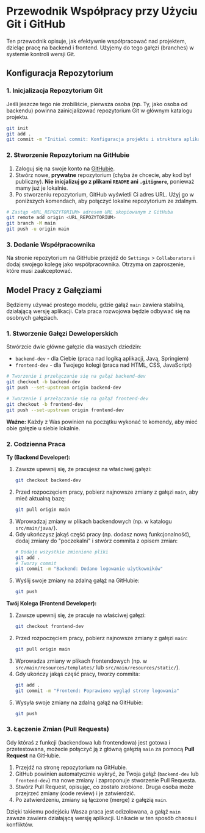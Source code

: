 # Przewodnik Współpracy przy Użyciu Git i GitHub

Ten przewodnik opisuje, jak efektywnie współpracować nad projektem, dzieląc pracę na backend i frontend. Użyjemy do tego gałęzi (branches) w systemie kontroli wersji Git.

## Konfiguracja Repozytorium

### 1. Inicjalizacja Repozytorium Git

Jeśli jeszcze tego nie zrobiliście, pierwsza osoba (np. Ty, jako osoba od backendu) powinna zainicjalizować repozytorium Git w głównym katalogu projektu.

```bash
git init
git add .
git commit -m "Initial commit: Konfiguracja projektu i struktura aplikacji"
```

### 2. Stworzenie Repozytorium na GitHubie

1.  Zaloguj się na swoje konto na [GitHubie](https://github.com).
2.  Stwórz nowe, **prywatne** repozytorium (chyba że chcecie, aby kod był publiczny). **Nie inicjalizuj go z plikami `README` ani `.gitignore`**, ponieważ mamy już je lokalnie.
3.  Po stworzeniu repozytorium, GitHub wyświetli Ci adres URL. Użyj go w poniższych komendach, aby połączyć lokalne repozytorium ze zdalnym.

```bash
# Zastąp <URL_REPOZYTORIUM> adresem URL skopiowanym z GitHuba
git remote add origin <URL_REPOZYTORIUM>
git branch -M main
git push -u origin main
```

### 3. Dodanie Współpracownika

Na stronie repozytorium na GitHubie przejdź do `Settings` > `Collaborators` i dodaj swojego kolegę jako współpracownika. Otrzyma on zaproszenie, które musi zaakceptować.

## Model Pracy z Gałęziami

Będziemy używać prostego modelu, gdzie gałąź `main` zawiera stabilną, działającą wersję aplikacji. Cała praca rozwojowa będzie odbywać się na osobnych gałęziach.

### 1. Stworzenie Gałęzi Deweloperskich

Stwórzcie dwie główne gałęzie dla waszych dziedzin:

*   `backend-dev` - dla Ciebie (praca nad logiką aplikacji, Javą, Springiem)
*   `frontend-dev` - dla Twojego kolegi (praca nad HTML, CSS, JavaScript)

```bash
# Tworzenie i przełączanie się na gałąź backend-dev
git checkout -b backend-dev
git push --set-upstream origin backend-dev

# Tworzenie i przełączanie się na gałąź frontend-dev
git checkout -b frontend-dev
git push --set-upstream origin frontend-dev
```
**Ważne:** Każdy z Was powinien na początku wykonać te komendy, aby mieć obie gałęzie u siebie lokalnie.

### 2. Codzienna Praca

**Ty (Backend Developer):**

1.  Zawsze upewnij się, że pracujesz na właściwej gałęzi:
    ```bash
    git checkout backend-dev
    ```
2.  Przed rozpoczęciem pracy, pobierz najnowsze zmiany z gałęzi `main`, aby mieć aktualną bazę:
    ```bash
    git pull origin main
    ```
3.  Wprowadzaj zmiany w plikach backendowych (np. w katalogu `src/main/java/`).
4.  Gdy ukończysz jakąś część pracy (np. dodasz nową funkcjonalność), dodaj zmiany do "poczekalni" i stwórz commita z opisem zmian:
    ```bash
    # Dodaje wszystkie zmienione pliki
    git add . 
    # Tworzy commit
    git commit -m "Backend: Dodano logowanie użytkowników" 
    ```
5.  Wyślij swoje zmiany na zdalną gałąź na GitHubie:
    ```bash
    git push
    ```

**Twój Kolega (Frontend Developer):**

1.  Zawsze upewnij się, że pracuje na właściwej gałęzi:
    ```bash
    git checkout frontend-dev
    ```
2.  Przed rozpoczęciem pracy, pobierz najnowsze zmiany z gałęzi `main`:
    ```bash
    git pull origin main
    ```
3.  Wprowadza zmiany w plikach frontendowych (np. w `src/main/resources/templates/` lub `src/main/resources/static/`).
4.  Gdy ukończy jakąś część pracy, tworzy commita:
    ```bash
    git add .
    git commit -m "Frontend: Poprawiono wygląd strony logowania"
    ```
5.  Wysyła swoje zmiany na zdalną gałąź na GitHubie:
    ```bash
    git push
    ```

### 3. Łączenie Zmian (Pull Requests)

Gdy któraś z funkcji (backendowa lub frontendowa) jest gotowa i przetestowana, możecie połączyć ją z główną gałęzią `main` za pomocą **Pull Request** na GitHubie.

1.  Przejdź na stronę repozytorium na GitHubie.
2.  GitHub powinien automatycznie wykryć, że Twoja gałąź (`backend-dev` lub `frontend-dev`) ma nowe zmiany i zaproponuje stworzenie Pull Requesta.
3.  Stwórz Pull Request, opisując, co zostało zrobione. Druga osoba może przejrzeć zmiany (code review) i je zatwierdzić.
4.  Po zatwierdzeniu, zmiany są łączone (merge) z gałęzią `main`.

Dzięki takiemu podejściu Wasza praca jest odizolowana, a gałąź `main` zawsze zawiera działającą wersję aplikacji. Unikacie w ten sposób chaosu i konfliktów.